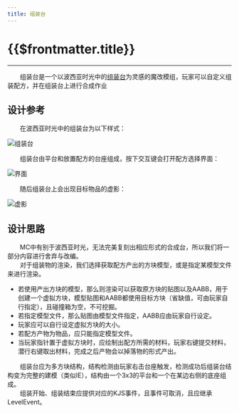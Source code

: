 ```yaml
---
title: 组装台
---
```


# {{$frontmatter.title}}

***

&emsp;&emsp;组装台是一个以波西亚时光中的[组装台](https://jingyan.baidu.com/article/d2b1d102d31c7f5c7e37d4c7.html)为灵感的魔改模组，玩家可以自定义组装配方，并在组装台上进行合成作业  

## 设计参考

&emsp;&emsp;在波西亚时光中的组装台为以下样式：

![组装台](./pic/组装台外观.png)

&emsp;&emsp;组装台由平台和放置配方的台座组成，按下交互键会打开配方选择界面：

![界面](./pic/用法.png)

&emsp;&emsp;随后组装台上会出现目标物品的虚影：

![虚影](./pic/组装.png)

## 设计思路

&emsp;&emsp;MC中有别于波西亚时光，无法完美复刻出相应形式的合成台，所以我们将一部分内容进行舍弃与改编。  
&emsp;&emsp;对于组装物的渲染，我们选择获取配方产出的方块模型，或是指定某模型文件来进行渲染。

- 若使用产出方块的模型，那么则渲染可以获取原方块的贴图以及AABB，用于创建一个虚拟方块，模型贴图和AABB都使用目标方块（省缺值，可由玩家自行指定），且碰撞箱为空，不可挖掘。
- 若指定模型文件，那么贴图由模型文件指定，AABB应由玩家自行设定。
- 玩家应可以自行设定虚拟方块的大小。
- 若配方产物为物品，应只能指定模型文件。
- 当玩家指针置于虚拟方块时，应绘制出配方所需的材料，玩家右键提交材料，潜行右键取出材料，完成之后产物会以掉落物的形式产出。

&emsp;&emsp;组装台应为多方块结构，结构检测由玩家右击台座触发，检测成功后组装台结构变为完整的建模（类似IE），结构由一个3x3的平台和一个在某边右侧的底座组成。  
&emsp;&emsp;组装开始、组装结束应提供对应的KJS事件，且事件可取消，且应继承LevelEvent。  
